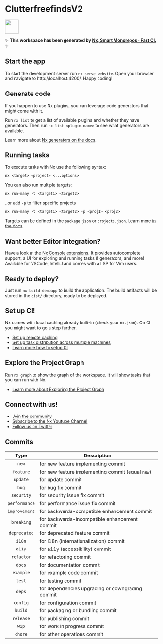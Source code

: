 # ClutterfreefindsV2

<a alt="Nx logo" href="https://nx.dev" target="_blank" rel="noreferrer"><img src="https://raw.githubusercontent.com/nrwl/nx/master/images/nx-logo.png" width="45"></a>

✨ **This workspace has been generated by [Nx, Smart Monorepos · Fast CI.](https://nx.dev)** ✨

## Start the app

To start the development server run `nx serve website`. Open your browser and navigate to http://localhost:4200/. Happy coding!

## Generate code

If you happen to use Nx plugins, you can leverage code generators that might come with it.

Run `nx list` to get a list of available plugins and whether they have generators. Then run `nx list <plugin-name>` to see what generators are available.

Learn more about [Nx generators on the docs](https://nx.dev/features/generate-code).

## Running tasks

To execute tasks with Nx use the following syntax:

```
nx <target> <project> <...options>
```

You can also run multiple targets:

```
nx run-many -t <target1> <target2>
```

..or add `-p` to filter specific projects

```
nx run-many -t <target1> <target2> -p <proj1> <proj2>
```

Targets can be defined in the `package.json` or `projects.json`. Learn more [in the docs](https://nx.dev/features/run-tasks).

## Want better Editor Integration?

Have a look at the [Nx Console extensions](https://nx.dev/nx-console). It provides autocomplete support, a UI for exploring and running tasks & generators, and more! Available for VSCode, IntelliJ and comes with a LSP for Vim users.

## Ready to deploy?

Just run `nx build demoapp` to build the application. The build artifacts will be stored in the `dist/` directory, ready to be deployed.

## Set up CI!

Nx comes with local caching already built-in (check your `nx.json`). On CI you might want to go a step further.

- [Set up remote caching](https://nx.dev/features/share-your-cache)
- [Set up task distribution across multiple machines](https://nx.dev/nx-cloud/features/distribute-task-execution)
- [Learn more how to setup CI](https://nx.dev/recipes/ci)

## Explore the Project Graph

Run `nx graph` to show the graph of the workspace.
It will show tasks that you can run with Nx.

- [Learn more about Exploring the Project Graph](https://nx.dev/core-features/explore-graph)

## Connect with us!

- [Join the community](https://nx.dev/community)
- [Subscribe to the Nx Youtube Channel](https://www.youtube.com/@nxdevtools)
- [Follow us on Twitter](https://twitter.com/nxdevtools)

## Commits

|     Type      | Description                                       |
| :-----------: | ------------------------------------------------- |
|     `new`     | for new feature implementing commit               |
|   `feature`   | for new feature implementing commit (equal `new`) |
|   `update`    | for update commit                                 |
|     `bug`     | for bug fix commit                                |
|  `security`   | for security issue fix commit                     |
| `performance` | for performance issue fix commit                  |
| `improvement` | for backwards-compatible enhancement commit       |
|  `breaking`   | for backwards-incompatible enhancement commit     |
| `deprecated`  | for deprecated feature commit                     |
|    `i18n`     | for i18n (internationalization) commit            |
|    `a11y`     | for a11y (accessibility) commit                   |
|  `refactor`   | for refactoring commit                            |
|    `docs`     | for documentation commit                          |
|   `example`   | for example code commit                           |
|    `test`     | for testing commit                                |
|    `deps`     | for dependencies upgrading or downgrading commit  |
|   `config`    | for configuration commit                          |
|    `build`    | for packaging or bundling commit                  |
|   `release`   | for publishing commit                             |
|     `wip`     | for work in progress commit                       |
|    `chore`    | for other operations commit                       |
